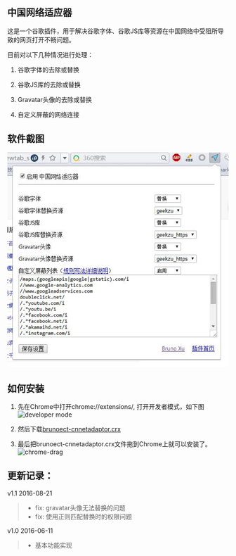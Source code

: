 ## 中国网络适应器

这是一个谷歌插件，用于解决谷歌字体、谷歌JS库等资源在中国网络中受阻所导致的网页打开不畅问题。

目前对以下几种情况进行处理：

1. 谷歌字体的去除或替换

2. 谷歌JS库的去除或替换

3. Gravatar头像的去除或替换

4. 自定义屏蔽的网络连接

## 软件截图

<img src="https://github.com/brunoxu/brunoect-cnnetadaptor-chrome/raw/master/screenshot.jpg" alt="screenshot"/>

## 如何安装

1. 先在Chrome中打开chrome://extensions/, 打开开发者模式，如下图<img src="http://img01.taobaocdn.com/imgextra/i1/581166664/TB2gof_apXXXXbCXpXXXXXXXXXX_!!581166664.png" alt="developer mode"/>

2. 然后下载[brunoect-cnnetadaptor.crx](https://github.com/brunoxu/brunoect-cnnetadaptor-chrome/blob/master/brunoect-cnnetadaptor.crx?raw=true)

3. 最后把brunoect-cnnetadaptor.crx文件拖到Chrome上就可以安装了。<img src="http://img03.taobaocdn.com/imgextra/i3/581166664/TB2rBMEapXXXXb1XpXXXXXXXXXX_!!581166664.jpg" alt=" chrome-drag"/>

## 更新记录：

v1.1  2016-08-21
> * fix: gravatar头像无法替换的问题
> * fix: 使用正则匹配替换时的权限问题

v1.0  2016-06-11
> * 基本功能实现


